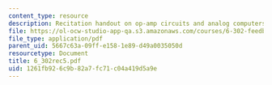 ```yaml
---
content_type: resource
description: Recitation handout on op-amp circuits and analog computers.
file: https://ol-ocw-studio-app-qa.s3.amazonaws.com/courses/6-302-feedback-systems-spring-2007/1261fb926c9b82a7fc71c04a419d5a9e_6_302rec5.pdf
file_type: application/pdf
parent_uid: 5667c63a-09ff-e158-1e89-d49a0035050d
resourcetype: Document
title: 6_302rec5.pdf
uid: 1261fb92-6c9b-82a7-fc71-c04a419d5a9e
---
```

